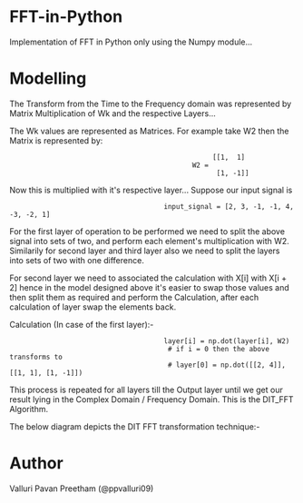 # FFT-in-Python

Implementation of FFT in Python only using the Numpy module...

# Modelling 

The Transform from the Time to the Frequency domain was represented by Matrix Multiplication of Wk and the respective Layers...

The Wk values are represented as Matrices. For example take W2 then the Matrix is represented by:
                                  
                                                      [[1,  1]
                                                 W2 =     
                                                       [1, -1]]
                                            
Now this is multiplied with it's respective layer... Suppose our input signal is 
                                        
                                          input_signal = [2, 3, -1, -1, 4, -3, -2, 1]

For the first layer of operation to be performed we need to split the above signal into sets of two, and perform each element's multiplication with W2. Similarily for second layer and third layer also we need to split the layers into sets of two with one difference.


For second layer we need to associated the calculation with X[i] with X[i + 2] hence in the model designed above it's easier to swap those values and then split them as required and perform the Calculation, after each calculation of layer swap the elements back.

Calculation (In case of the first layer):-
    
                                          layer[i] = np.dot(layer[i], W2)
                                           # if i = 0 then the above transforms to 
                                           # layer[0] = np.dot([[2, 4]], [[1, 1], [1, -1]])

This process is repeated for all layers till the Output layer until we get our result lying in the Complex Domain / Frequency Domain. This is the DIT_FFT Algorithm.

The below diagram depicts the DIT FFT transformation technique:-



# Author
Valluri Pavan Preetham (@ppvalluri09)
